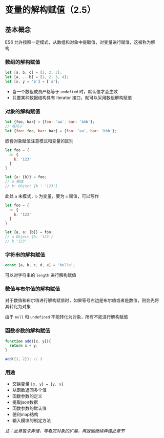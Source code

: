 # 变量的解构赋值（2.5）

## 基本概念
ES6 允许按照一定模式，从数组和对象中提取值，对变量进行赋值，这被称为解构


### 数组的解构赋值

```javascript
let [a, b, c] = [1, 2, 3];
let [a, ...b] = [1, 2, 3, 4];
let [x, y = 'b'] = ['a'];
```

* 当一个数组成员严格等于 `undefied` 时，默认值才会生效
* 只要某种数据结构具有 Iterator 接口，就可以采用数组解构赋值

### 对象的解构赋值

```javascript
let {foo, bar} = {foo: 'aa', bar: 'bbb'};
// 等同于
let {foo: foo, bar: bar} = {foo: 'aa', bar: 'bbb'};
```

嵌套对象赋值注意模式和变量的区别

```javascript
let foo = {
  a: {
    b: '123'
  }
}

let {a: {b}} = foo;
// a 报错
// b: Object {b : '123'}
```

此处 `a` 未模式，`b` 为变量，要为 `a` 赋值，可以写作

```javascript
let foo = {
  a: {
    b: '123'
  }
}

let {a, a: {b}} = foo;
// a Object {b: '123'}
// b '123'
```

### 字符串的解构赋值

```javascript
const [a, b, c, d, e] = 'hello';
```

可以对字符串的 `length` 进行解构赋值


### 数值与布尔值的解构赋值
对于数值和布尔值进行解构赋值时，如果等号右边是布尔值或者是数值，则会先将其转化为对象

由于 `null` 和 `undefined` 不能转化为对象，所有不能进行解构赋值

### 函数参数的解构赋值

```javascript
function add([x, y]){
  return x + y;
}

add([1, 2]); // 3
```

### 用途

* 交换变量 `[x, y] = [y, x]`
* 从函数返回多个值
* 函数参数的定义
* 提取json数据
* 函数参数的默认值
* 便利map结构
* 输入模块的制定方法


*注：此章暂未弄懂，等看完对象的扩展，再返回继续弄懂此章节*